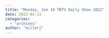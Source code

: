 ```yaml
---
title: "Monday, Jan 10 TBTV Daily Show 2022"
date: 2022-01-11
categories: 
  - "archives"
author: "millerj"
---
```



